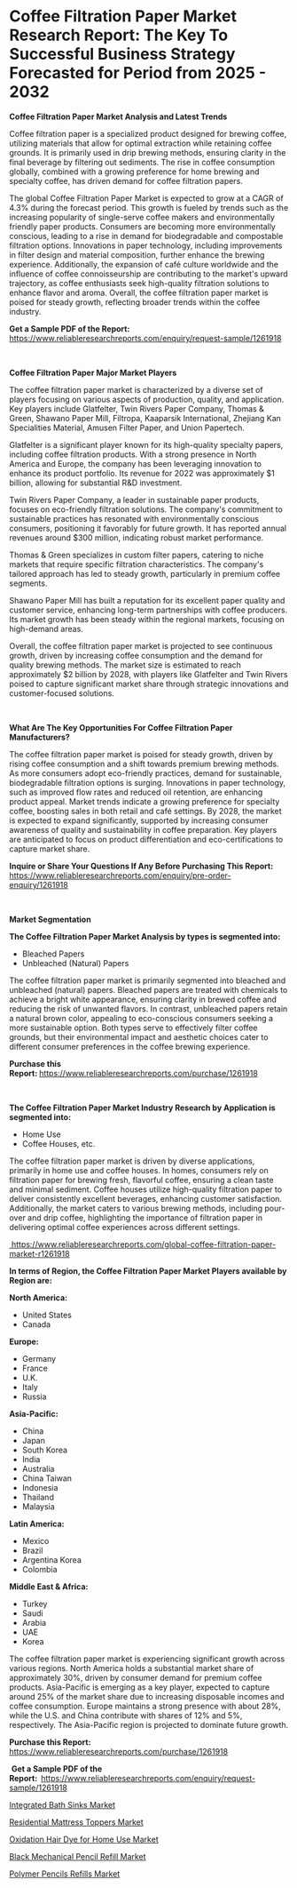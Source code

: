 <p><h1>Coffee Filtration Paper Market Research Report: The Key To Successful Business Strategy Forecasted for Period from 2025 - 2032</h1></p><p><strong>Coffee Filtration Paper Market Analysis and Latest Trends</strong></p>
<p><p>Coffee filtration paper is a specialized product designed for brewing coffee, utilizing materials that allow for optimal extraction while retaining coffee grounds. It is primarily used in drip brewing methods, ensuring clarity in the final beverage by filtering out sediments. The rise in coffee consumption globally, combined with a growing preference for home brewing and specialty coffee, has driven demand for coffee filtration papers.</p><p>The global Coffee Filtration Paper Market is expected to grow at a CAGR of 4.3% during the forecast period. This growth is fueled by trends such as the increasing popularity of single-serve coffee makers and environmentally friendly paper products. Consumers are becoming more environmentally conscious, leading to a rise in demand for biodegradable and compostable filtration options. Innovations in paper technology, including improvements in filter design and material composition, further enhance the brewing experience. Additionally, the expansion of café culture worldwide and the influence of coffee connoisseurship are contributing to the market's upward trajectory, as coffee enthusiasts seek high-quality filtration solutions to enhance flavor and aroma. Overall, the coffee filtration paper market is poised for steady growth, reflecting broader trends within the coffee industry.</p></p>
<p><strong>Get a Sample PDF of the Report:&nbsp;</strong> <a href="https://www.reliableresearchreports.com/enquiry/request-sample/1261918?utm_campaign=32&utm_medium=2&utm_source=Github&utm_content=ia&utm_term=09022025&utm_id=coffee-filtration-paper">https://www.reliableresearchreports.com/enquiry/request-sample/1261918</a></p>
<p>&nbsp;</p>
<p><strong>Coffee Filtration Paper Major Market Players</strong></p>
<p><p>The coffee filtration paper market is characterized by a diverse set of players focusing on various aspects of production, quality, and application. Key players include Glatfelter, Twin Rivers Paper Company, Thomas & Green, Shawano Paper Mill, Filtropa, Kaaparsik International, Zhejiang Kan Specialities Material, Amusen Filter Paper, and Union Papertech. </p><p>Glatfelter is a significant player known for its high-quality specialty papers, including coffee filtration products. With a strong presence in North America and Europe, the company has been leveraging innovation to enhance its product portfolio. Its revenue for 2022 was approximately $1 billion, allowing for substantial R&D investment.</p><p>Twin Rivers Paper Company, a leader in sustainable paper products, focuses on eco-friendly filtration solutions. The company's commitment to sustainable practices has resonated with environmentally conscious consumers, positioning it favorably for future growth. It has reported annual revenues around $300 million, indicating robust market performance.</p><p>Thomas & Green specializes in custom filter papers, catering to niche markets that require specific filtration characteristics. The company's tailored approach has led to steady growth, particularly in premium coffee segments. </p><p>Shawano Paper Mill has built a reputation for its excellent paper quality and customer service, enhancing long-term partnerships with coffee producers. Its market growth has been steady within the regional markets, focusing on high-demand areas.</p><p>Overall, the coffee filtration paper market is projected to see continuous growth, driven by increasing coffee consumption and the demand for quality brewing methods. The market size is estimated to reach approximately $2 billion by 2028, with players like Glatfelter and Twin Rivers poised to capture significant market share through strategic innovations and customer-focused solutions.</p></p>
<p>&nbsp;</p>
<p><strong>What Are The Key Opportunities For Coffee Filtration Paper Manufacturers?</strong></p>
<p><p>The coffee filtration paper market is poised for steady growth, driven by rising coffee consumption and a shift towards premium brewing methods. As more consumers adopt eco-friendly practices, demand for sustainable, biodegradable filtration options is surging. Innovations in paper technology, such as improved flow rates and reduced oil retention, are enhancing product appeal. Market trends indicate a growing preference for specialty coffee, boosting sales in both retail and café settings. By 2028, the market is expected to expand significantly, supported by increasing consumer awareness of quality and sustainability in coffee preparation. Key players are anticipated to focus on product differentiation and eco-certifications to capture market share.</p></p>
<p><strong>Inquire or Share Your Questions If Any Before Purchasing This Report:</strong> <a href="https://www.reliableresearchreports.com/enquiry/pre-order-enquiry/1261918?utm_campaign=32&utm_medium=2&utm_source=Github&utm_content=ia&utm_term=09022025&utm_id=coffee-filtration-paper">https://www.reliableresearchreports.com/enquiry/pre-order-enquiry/1261918</a></p>
<p>&nbsp;</p>
<p><strong>Market Segmentation</strong></p>
<p><strong>The Coffee Filtration Paper Market Analysis by types is segmented into:</strong></p>
<p><ul><li>Bleached Papers</li><li>Unbleached (Natural) Papers</li></ul></p>
<p><p>The coffee filtration paper market is primarily segmented into bleached and unbleached (natural) papers. Bleached papers are treated with chemicals to achieve a bright white appearance, ensuring clarity in brewed coffee and reducing the risk of unwanted flavors. In contrast, unbleached papers retain a natural brown color, appealing to eco-conscious consumers seeking a more sustainable option. Both types serve to effectively filter coffee grounds, but their environmental impact and aesthetic choices cater to different consumer preferences in the coffee brewing experience.</p></p>
<p><strong>Purchase this Report:&nbsp;</strong><a href="https://www.reliableresearchreports.com/purchase/1261918?utm_campaign=32&utm_medium=2&utm_source=Github&utm_content=ia&utm_term=09022025&utm_id=coffee-filtration-paper">https://www.reliableresearchreports.com/purchase/1261918</a></p>
<p>&nbsp;</p>
<p><strong>The Coffee Filtration Paper Market Industry Research by Application is segmented into:</strong></p>
<p><ul><li>Home Use</li><li>Coffee Houses, etc.</li></ul></p>
<p><p>The coffee filtration paper market is driven by diverse applications, primarily in home use and coffee houses. In homes, consumers rely on filtration paper for brewing fresh, flavorful coffee, ensuring a clean taste and minimal sediment. Coffee houses utilize high-quality filtration paper to deliver consistently excellent beverages, enhancing customer satisfaction. Additionally, the market caters to various brewing methods, including pour-over and drip coffee, highlighting the importance of filtration paper in delivering optimal coffee experiences across different settings.</p></p>
<p><a href="https://www.reliableresearchreports.com/global-coffee-filtration-paper-market-r1261918?utm_campaign=32&utm_medium=2&utm_source=Github&utm_content=ia&utm_term=09022025&utm_id=coffee-filtration-paper">&nbsp;https://www.reliableresearchreports.com/global-coffee-filtration-paper-market-r1261918</a></p>
<p><strong>In terms of Region, the Coffee Filtration Paper Market Players available by Region are:</strong></p>
<p>
    <p> <strong> North America: </strong>
        <ul>
            <li>United States</li>
            <li>Canada</li>
        </ul>
        </p> 
    <p> <strong> Europe: </strong>
        <ul>
            <li>Germany</li>
            <li>France</li>
            <li>U.K.</li>
            <li>Italy</li>
            <li>Russia</li>
        </ul>
        </p> 
    <p> <strong> Asia-Pacific: </strong>
        <ul>
            <li>China</li>
            <li>Japan</li>
            <li>South Korea</li>
            <li>India</li>
            <li>Australia</li>
            <li>China Taiwan</li>
            <li>Indonesia</li>
            <li>Thailand</li>
            <li>Malaysia</li>
        </ul>
        </p> 
    <p> <strong> Latin America: </strong>
        <ul>
            <li>Mexico</li>
            <li>Brazil</li>
            <li>Argentina Korea</li>
            <li>Colombia</li>
        </ul>
        </p> 
    <p> <strong> Middle East & Africa: </strong>
        <ul>
            <li>Turkey</li>
            <li>Saudi</li>
            <li>Arabia</li>
            <li>UAE</li>
            <li>Korea</li>
        </ul>
    </p>
    </p>
<p><p>The coffee filtration paper market is experiencing significant growth across various regions. North America holds a substantial market share of approximately 30%, driven by consumer demand for premium coffee products. Asia-Pacific is emerging as a key player, expected to capture around 25% of the market share due to increasing disposable incomes and coffee consumption. Europe maintains a strong presence with about 28%, while the U.S. and China contribute with shares of 12% and 5%, respectively. The Asia-Pacific region is projected to dominate future growth.</p></p>
<p><strong>Purchase this Report: </strong><a href="https://www.reliableresearchreports.com/purchase/1261918?utm_campaign=32&utm_medium=2&utm_source=Github&utm_content=ia&utm_term=09022025&utm_id=coffee-filtration-paper">https://www.reliableresearchreports.com/purchase/1261918</a></p>
<p>&nbsp;<strong>Get a Sample PDF of the Report:&nbsp;&nbsp;</strong><a href="https://www.reliableresearchreports.com/enquiry/request-sample/1261918?utm_campaign=32&utm_medium=2&utm_source=Github&utm_content=ia&utm_term=09022025&utm_id=coffee-filtration-paper">https://www.reliableresearchreports.com/enquiry/request-sample/1261918</a></p>
<p><strong></strong></p>
<p><p><a href="https://github.com/adyawafurber1/Market-Research-Report-List-1/blob/main/integrated-bath-sinks-market.md?utm_campaign=32&utm_medium=2&utm_source=Github&utm_content=ia&utm_term=09022025&utm_id=coffee-filtration-paper">Integrated Bath Sinks Market</a></p><p><a href="https://github.com/akrachveslov/Market-Research-Report-List-1/blob/main/residential-mattress-toppers-market.md?utm_campaign=32&utm_medium=2&utm_source=Github&utm_content=ia&utm_term=09022025&utm_id=coffee-filtration-paper">Residential Mattress Toppers Market</a></p><p><a href="https://github.com/tashipmhuiri/Market-Research-Report-List-1/blob/main/oxidation-hair-dye-for-home-use-market.md?utm_campaign=32&utm_medium=2&utm_source=Github&utm_content=ia&utm_term=09022025&utm_id=coffee-filtration-paper">Oxidation Hair Dye for Home Use Market</a></p><p><a href="https://github.com/lynlynyusay/Market-Research-Report-List-1/blob/main/black-mechanical-pencil-refill-market.md?utm_campaign=32&utm_medium=2&utm_source=Github&utm_content=ia&utm_term=09022025&utm_id=coffee-filtration-paper">Black Mechanical Pencil Refill Market</a></p><p><a href="https://github.com/balapopepi/Market-Research-Report-List-1/blob/main/polymer-pencils-refills-market.md?utm_campaign=32&utm_medium=2&utm_source=Github&utm_content=ia&utm_term=09022025&utm_id=coffee-filtration-paper">Polymer Pencils Refills Market</a></p></p>